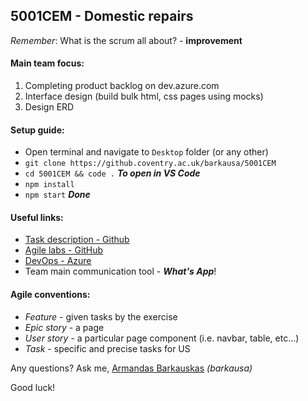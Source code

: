 ## 5001CEM - Domestic repairs

_Remember_: What is the scrum all about? - **improvement**

#### Main team focus:

1. Completing product backlog on dev.azure.com
1. Interface design (build bulk html, css pages using mocks)
1. Design ERD

#### Setup guide:

-   Open terminal and navigate to `Desktop` folder (or any other)
-   `git clone https://github.coventry.ac.uk/barkausa/5001CEM`
-   `cd 5001CEM && code .` **_To open in VS Code_**
-   `npm install`
-   `npm start` **_Done_**

#### Useful links:

-   [Task description - Github](https://github.coventry.ac.uk/web/assignment-topics/blob/master/02%20Domestic%20Repairs.md)
-   [Agile labs - GitHub](https://github.coventry.ac.uk/agile/foundation)
-   [DevOps - Azure](https://dev.azure.com/rumentsk/5001CEM)
-   Team main communication tool - **_What's App_**!

#### Agile conventions:
-   *Feature* - given tasks by the exercise
-   *Epic story* - a page
-   *User story* - a particular page component (i.e. navbar, table, etc...)
-   *Task* - specific and precise tasks for US

Any questions? Ask me, [Armandas Barkauskas](https://www.instagram.com/armandasbarkauskas/) _(barkausa)_

Good luck!
